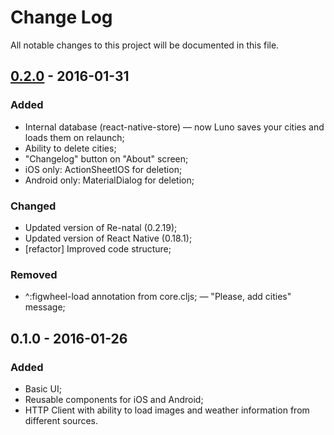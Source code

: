 # Change Log
All notable changes to this project will be documented in this file.

## [0.2.0] - 2016-01-31
### Added
- Internal database (react-native-store) — now Luno saves your cities and loads them on relaunch;
- Ability to delete cities;
- "Changelog" button on "About" screen;
- iOS only: ActionSheetIOS for deletion;
- Android only: MaterialDialog for deletion;

### Changed
- Updated version of Re-natal (0.2.19);
- Updated version of React Native (0.18.1);
- [refactor] Improved code structure;

### Removed
- ^:figwheel-load annotation from core.cljs;
— "Please, add cities" message;

## 0.1.0 - 2016-01-26
### Added
- Basic UI;
- Reusable components for iOS and Android;
- HTTP Client with ability to load images and weather information from different sources.

[0.2.0]: https://github.com/alwx/luno-react-native/compare/d3242d92638816ab285ddc53546c4a70404e8dd1...0.2.0

